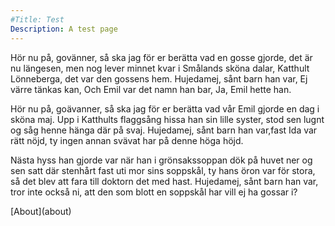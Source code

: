 ```yaml
---
#Title: Test
Description: A test page
---
```

<!--
<div style="width:600px;height:80px;background-color:black;box-sizing:content-box;"></div>

<div style="width:100%;height:80px;background-color:blue;box-sizing:content-box;padding:20px;border:3px solid black;"></div>

<div style="width:50%;height:80px;background-color:red;box-sizing:border-box;"></div>

<div style="width:100%;height:80px;background-color:green;box-sizing:border-box;padding:20px;border:3px solid black;"></div>
-->
<p class="old-fashioned">
Hör nu på, govänner, så ska jag för er berätta vad en gosse gjorde, det är nu längesen, men nog lever minnet kvar i Smålands sköna dalar, Katthult Lönneberga, det var den gossens hem. Hujedamej, sånt barn han var, Ej värre tänkas kan, Och Emil var det namn han bar, Ja, Emil hette han.
</p>

<p class="modern">
Hör nu på, goävanner, så ska jag för er berätta vad vår Emil gjorde en dag i sköna maj. Upp i Katthults flaggsång hissa han sin lille syster, stod sen lugnt og såg henne hänga där på svaj. Hujedamej, sånt barn han var,fast Ida var rätt nöjd, ty ingen annan svävat har på denne höga höjd.
</p>

<p class="worst-ever">
Nästa hyss han gjorde var när han i grönsakssoppan dök på huvet ner og sen satt där stenhårt fast uti mor sins soppskål, ty hans öron var för stora, så det blev att fara till doktorn det med hast. Hujedamej, sånt barn han var, tror inte också ni, att den som blott en soppskål har vill ej ha gossar i?
</p>
[About](about)
